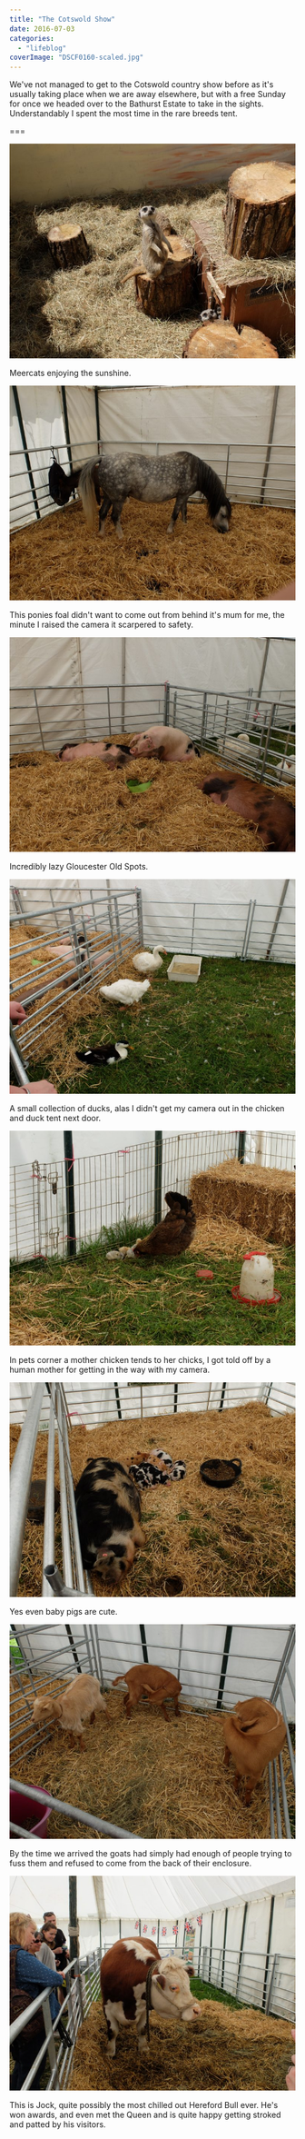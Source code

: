 ```yaml
---
title: "The Cotswold Show"
date: 2016-07-03
categories: 
  - "lifeblog"
coverImage: "DSCF0160-scaled.jpg"
---
```


We've not managed to get to the Cotswold country show before as it's usually taking place when we are away elsewhere, but with a free Sunday for once we headed over to the Bathurst Estate to take in the sights. Understandably I spent the most time in the rare breeds tent.

===

![DSCF0151](images/DSCF0151-760x570.jpg)

Meercats enjoying the sunshine.

![DSCF0152](images/DSCF0152-760x570.jpg)

This ponies foal didn't want to come out from behind it's mum for me, the minute I raised the camera it scarpered to safety.

![DSCF0153](images/DSCF0153-760x570.jpg)

Incredibly lazy Gloucester Old Spots.

![DSCF0154](images/DSCF0154-760x570.jpg)

A small collection of ducks, alas I didn't get my camera out in the chicken and duck tent next door.

![DSCF0155](images/DSCF0155-760x570.jpg)

In pets corner a mother chicken tends to her chicks, I got told off by a human mother for getting in the way with my camera.

![DSCF0158](images/DSCF0158-760x570.jpg)

Yes even baby pigs are cute.

![DSCF0161](images/DSCF0161-760x570.jpg)

By the time we arrived the goats had simply had enough of people trying to fuss them and refused to come from the back of their enclosure.

![DSCF0162](images/DSCF0162-760x570.jpg)

This is Jock, quite possibly the most chilled out Hereford Bull ever. He's won awards, and even met the Queen and is quite happy getting stroked and patted by his visitors.
